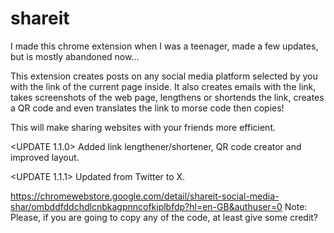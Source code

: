 # shareit

I made this chrome extension when I was a teenager, made a few updates, but is mostly abandoned now...


This extension creates posts on any social media platform selected by you with the link of the current page inside. It also creates emails with the link, takes screenshots of the web page, lengthens or shortends the link, creates a QR code and even translates the link to morse code then copies!

This will make sharing websites with your friends more efficient.

<UPDATE 1.1.0>
Added link lengthener/shortener, QR code creator and improved layout.

<UPDATE 1.1.1>
Updated from Twitter to X.


https://chromewebstore.google.com/detail/shareit-social-media-shar/ombddfddchdlcnbkagpnncofkjplbfdp?hl=en-GB&authuser=0
Note: Please, if you are going to copy any of the code, at least give some credit?
